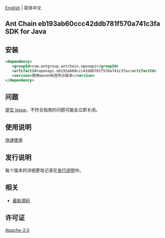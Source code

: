 [English](README.md) | 简体中文

## Ant Chain eb193ab60ccc42ddb781f570a741c3fa SDK for Java

## 安装

```xml
<dependency>
   <groupId>com.antgroup.antchain.openapi</groupId>
   <artifactId>openapi-eb193ab60ccc42ddb781f570a741c3fa</artifactId>
   <version>使用maven标签所示版本</version>
</dependency>
```

## 问题

[提交 Issue](https://github.com/alipay/antchain-openapi-prod-sdk/issues/new)，不符合指南的问题可能会立即关闭。

## 使用说明

[快速使用](https://github.com/alipay/antchain-openapi-prod-sdk)

## 发行说明

每个版本的详细更改记录在[发行说明](./ChangeLog.txt)中。

## 相关

- [最新源码](https://github.com/alipay/antchain-openapi-prod-sdk/)

## 许可证

[Apache-2.0](http://www.apache.org/licenses/LICENSE-2.0)
